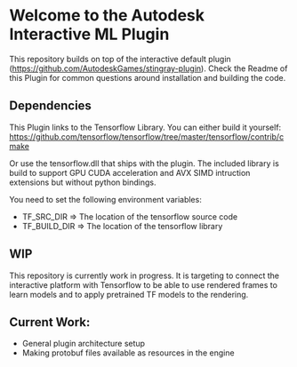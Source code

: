 Welcome to the Autodesk Interactive ML Plugin
============================================================

This repository builds on top of the interactive default plugin (https://github.com/AutodeskGames/stingray-plugin).
Check the Readme of this Plugin for common questions around installation and building the code.


## Dependencies

This Plugin links to the Tensorflow Library. You can either build it yourself:
https://github.com/tensorflow/tensorflow/tree/master/tensorflow/contrib/cmake

Or use the tensorflow.dll that ships with the plugin. The included library is build to
support GPU CUDA acceleration and AVX SIMD intruction extensions but without python bindings.

You need to set the following environment variables:
* TF_SRC_DIR => The location of the tensorflow source code
* TF_BUILD_DIR => The location of the tensorflow library


## WIP
This repository is currently work in progress. It is targeting to connect the interactive platform with 
Tensorflow to be able to use rendered frames to learn models and to apply pretrained TF models to the rendering.


## Current Work:
* General plugin architecture setup
* Making protobuf files available as resources in the engine
